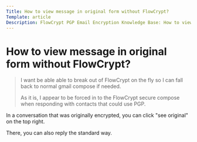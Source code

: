 ```yaml
---
Title: How to view message in original form without FlowCrypt?
Template: article
Description: FlowCrypt PGP Email Encryption Knowledge Base: How to view message in original form without FlowCrypt?
---
```


# How to view message in original form without FlowCrypt?

> I want be able able to break out of FlowCrypt on the fly so I can fall back to normal gmail compose if needed.
>
> As it is, I appear to be forced in to the FlowCrypt secure compose when responding with contacts that could use PGP.

In a conversation that was originally encrypted, you can click "see original" on the top right.

There, you can also reply the standard way.
